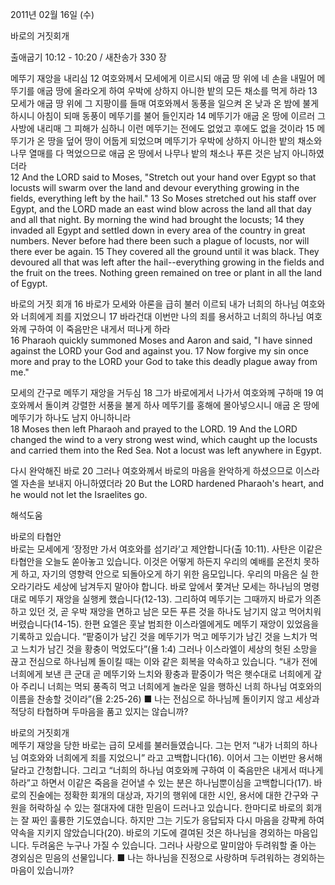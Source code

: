 2011년 02월 16일 (수)

바로의 거짓회개



출애굽기 10:12 - 10:20 / 새찬송가 330 장


메뚜기 재앙을 내리심
12 여호와께서 모세에게 이르시되 애굽 땅 위에 네 손을 내밀어 메뚜기를 애굽 땅에 올라오게 하여 우박에 상하지 아니한 밭의 모든 채소를 먹게 하라 13 모세가 애굽 땅 위에 그 지팡이를 들매 여호와께서 동풍을 일으켜 온 낮과 온 밤에 불게 하시니 아침이 되매 동풍이 메뚜기를 불어 들인지라 14 메뚜기가 애굽 온 땅에 이르러 그 사방에 내리매 그 피해가 심하니 이런 메뚜기는 전에도 없었고 후에도 없을 것이라 15 메뚜기가 온 땅을 덮어 땅이 어둡게 되었으며 메뚜기가 우박에 상하지 아니한 밭의 채소와 나무 열매를 다 먹었으므로 애굽 온 땅에서 나무나 밭의 채소나 푸른 것은 남지 아니하였더라  
12 And the LORD said to Moses, "Stretch out your hand over Egypt so that locusts will swarm over the land and devour everything growing in the fields, everything left by the hail." 13 So Moses stretched out his staff over Egypt, and the LORD made an east wind blow across the land all that day and all that night. By morning the wind had brought the locusts; 14 they invaded all Egypt and settled down in every area of the country in great numbers. Never before had there been such a plague of locusts, nor will there ever be again. 15 They covered all the ground until it was black. They devoured all that was left after the hail--everything growing in the fields and the fruit on the trees. Nothing green remained on tree or plant in all the land of Egypt. 

바로의 거짓 회개
16 바로가 모세와 아론을 급히 불러 이르되 내가 너희의 하나님 여호와와 너희에게 죄를 지었으니 17 바라건대 이번만 나의 죄를 용서하고 너희의 하나님 여호와께 구하여 이 죽음만은 내게서 떠나게 하라  
16 Pharaoh quickly summoned Moses and Aaron and said, "I have sinned against the LORD your God and against you. 17 Now forgive my sin once more and pray to the LORD your God to take this deadly plague away from me." 

모세의 간구로 메뚜기 재앙을 거두심
18 그가 바로에게서 나가서 여호와께 구하매 19 여호와께서 돌이켜 강렬한 서풍을 불게 하사 메뚜기를 홍해에 몰아넣으시니 애굽 온 땅에 메뚜기가 하나도 남지 아니하니라  
18 Moses then left Pharaoh and prayed to the LORD. 19 And the LORD changed the wind to a very strong west wind, which caught up the locusts and carried them into the Red Sea. Not a locust was left anywhere in Egypt. 

다시 완악해진 바로
20 그러나 여호와께서 바로의 마음을 완악하게 하셨으므로 이스라엘 자손을 보내지 아니하였더라
20 But the LORD hardened Pharaoh's heart, and he would not let the Israelites go.

해석도움





바로의 타협안  
바로는 모세에게 ‘장정만 가서 여호와를 섬기라’고 제안합니다(출 10:11). 사탄은 이같은 타협안을 오늘도 쏟아놓고 있습니다. 이것은 어떻게 하든지 우리의 예배를 온전치 못하게 하고, 자기의 영향력 안으로 되돌아오게 하기 위한 음모입니다. 우리의 마음은 실 한 오라기라도 세상에 남겨두지 말아야 합니다. 바로 앞에서 쫓겨난 모세는 하나님의 명령대로 메뚜기 재앙을 실행케 했습니다(12-13). 그리하여 메뚜기는 그때까지 바로가 의존하고 있던 것, 곧 우박 재앙을 면하고 남은 모든 푸른 것을 하나도 남기지 않고 먹어치워 버렸습니다(14-15). 한편 요엘은 훗날 범죄한 이스라엘에게도 메뚜기 재앙이 있었음을 기록하고 있습니다. “팥중이가 남긴 것을 메뚜기가 먹고 메뚜기가 남긴 것을 느치가 먹고 느치가 남긴 것을 황충이 먹었도다”(욜 1:4) 그러나 이스라엘이 세상의 헛된 소망을 끊고 전심으로 하나님께 돌이킬 때는 이와 같은 회복을 약속하고 있습니다. “내가 전에 너희에게 보낸 큰 군대 곧 메뚜기와 느치와 황충과 팥중이가 먹은 햇수대로 너희에게 갚아 주리니 너희는 먹되 풍족히 먹고 너희에게 놀라운 일을 행하신 너희 하나님 여호와의 이름을 찬송할 것이라”(욜 2:25-26)
■ 나는 전심으로 하나님께 돌이키지 않고 세상과 적당히 타협하며 두마음을 품고 있지는 않습니까?

바로의 거짓회개  
메뚜기 재앙을 당한 바로는 급히 모세를 불러들였습니다. 그는 먼저 “내가 너희의 하나님 여호와와 너희에게 죄를 지었으니” 라고 고백합니다(16). 이어서 그는 이번만 용서해달라고 간청합니다. 그리고 “너희의 하나님 여호와께 구하여 이 죽음만은 내게서 떠나게 하라”고 하면서 이같은 죽음을 걷어낼 수 있는 분은 하나님뿐이심을 고백합니다(17). 바로의 진술에는 정확한 회개의 대상과, 자기의 행위에 대한 시인, 용서에 대한 간구와 구원을 허락하실 수 있는 절대자에 대한 믿음이 드러나고 있습니다. 한마디로 바로의 회개는 잘 짜인 훌륭한 기도였습니다. 하지만 그는 기도가 응답되자 다시 마음을 강퍅케 하여 약속을 지키지 않았습니다(20). 바로의 기도에 결여된 것은 하나님을 경외하는 마음입니다. 두려움은 누구나 가질 수 있습니다. 그러나 사랑으로 말미암아 두려워할 줄 아는 경외심은 믿음의 선물입니다.
■ 나는 하나님을 진정으로 사랑하며 두려워하는 경외하는 마음이 있습니까?